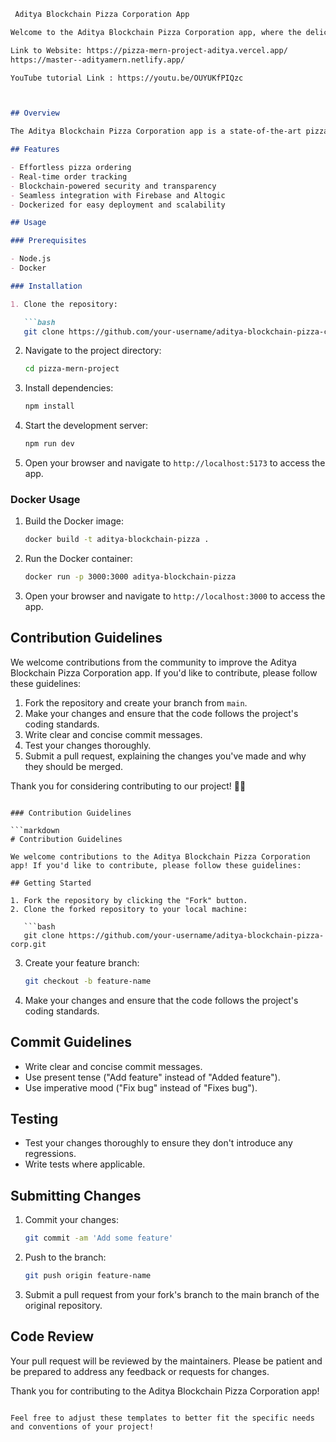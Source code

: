 

```markdown
 Aditya Blockchain Pizza Corporation App

Welcome to the Aditya Blockchain Pizza Corporation app, where the delicious world of pizza meets the revolutionary power of blockchain technology.

Link to Website: https://pizza-mern-project-aditya.vercel.app/
https://master--adityamern.netlify.app/

YouTube tutorial Link : https://youtu.be/OUYUKfPIQzc



## Overview

The Aditya Blockchain Pizza Corporation app is a state-of-the-art pizza delivery platform built with React, Redux, Node.js, TypeScript, Firebase, and blockchain integration. It offers a seamless ordering experience, powered by Altogic, with real-time order tracking and secure transactions through blockchain technology.

## Features

- Effortless pizza ordering
- Real-time order tracking
- Blockchain-powered security and transparency
- Seamless integration with Firebase and Altogic
- Dockerized for easy deployment and scalability

## Usage

### Prerequisites

- Node.js
- Docker

### Installation

1. Clone the repository:

   ```bash
   git clone https://github.com/your-username/aditya-blockchain-pizza-corp.git
```

2. Navigate to the project directory:

   ```bash
   cd pizza-mern-project
   ```
3. Install dependencies:

   ```bash
   npm install
   ```
4. Start the development server:

   ```bash
   npm run dev
   ```
5. Open your browser and navigate to `http://localhost:5173` to access the app.

### Docker Usage

1. Build the Docker image:

   ```bash
   docker build -t aditya-blockchain-pizza .
   ```
2. Run the Docker container:

   ```bash
   docker run -p 3000:3000 aditya-blockchain-pizza
   ```
3. Open your browser and navigate to `http://localhost:3000` to access the app.

## Contribution Guidelines

We welcome contributions from the community to improve the Aditya Blockchain Pizza Corporation app. If you'd like to contribute, please follow these guidelines:

1. Fork the repository and create your branch from `main`.
2. Make your changes and ensure that the code follows the project's coding standards.
3. Write clear and concise commit messages.
4. Test your changes thoroughly.
5. Submit a pull request, explaining the changes you've made and why they should be merged.

Thank you for considering contributing to our project! 🍕🚀

```

### Contribution Guidelines

```markdown
# Contribution Guidelines

We welcome contributions to the Aditya Blockchain Pizza Corporation app! If you'd like to contribute, please follow these guidelines:

## Getting Started

1. Fork the repository by clicking the "Fork" button.
2. Clone the forked repository to your local machine:

   ```bash
   git clone https://github.com/your-username/aditya-blockchain-pizza-corp.git
```

3. Create your feature branch:

   ```bash
   git checkout -b feature-name
   ```
4. Make your changes and ensure that the code follows the project's coding standards.

## Commit Guidelines

- Write clear and concise commit messages.
- Use present tense ("Add feature" instead of "Added feature").
- Use imperative mood ("Fix bug" instead of "Fixes bug").

## Testing

- Test your changes thoroughly to ensure they don't introduce any regressions.
- Write tests where applicable.

## Submitting Changes

1. Commit your changes:

   ```bash
   git commit -am 'Add some feature'
   ```
2. Push to the branch:

   ```bash
   git push origin feature-name
   ```
3. Submit a pull request from your fork's branch to the main branch of the original repository.

## Code Review

Your pull request will be reviewed by the maintainers. Please be patient and be prepared to address any feedback or requests for changes.

Thank you for contributing to the Aditya Blockchain Pizza Corporation app!

```

Feel free to adjust these templates to better fit the specific needs and conventions of your project!
```
